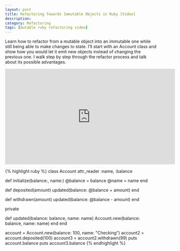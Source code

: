 ```yaml
---
layout: post
title: Refactoring Towards Immutable Objects in Ruby [Video]
description: 
category: Refactoring
tags: [mutable ruby refactoring video]
---
```


Learn how to refactor from a mutable object into an immutable one while still being able to make changes to state. 
I’ll start with an Account class and show how you would let it emit new objects instead of changing the previous one.
 I walk step by step through the refactor process and talk about its possible advantages.

<iframe width="560" height="315" src="https://www.youtube.com/embed/IIG8oDf4iz8" frameborder="0" gesture="media" allow="encrypted-media" allowfullscreen></iframe>

{% highlight ruby %}
class Account
  attr_reader :name, :balance

  def initialize(balance:, name:)
    @balance = balance
    @name    = name
  end

  def deposited(amount)
    updated(balance: @balance + amount)
  end

  def withdrawn(amount)
    updated(balance: @balance - amount)
  end

  private

  def updated(balance: balance, name: name)
    Account.new(balance: balance, name: name)
  end
end

account = Account.new(balance: 100, name: "Checking")
account2 = account.deposited(100)
account3 = account2.withdrawn(99)
puts account.balance
puts account3.balance
{% endhighlight %}
